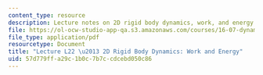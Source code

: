 ```yaml
---
content_type: resource
description: Lecture notes on 2D rigid body dynamics, work, and energy.
file: https://ol-ocw-studio-app-qa.s3.amazonaws.com/courses/16-07-dynamics-fall-2009/57d779ffa29c1b0c7b7ccdcebd050c86_MIT16_07F09_Lec22.pdf
file_type: application/pdf
resourcetype: Document
title: "Lecture L22 \u2013 2D Rigid Body Dynamics: Work and Energy"
uid: 57d779ff-a29c-1b0c-7b7c-cdcebd050c86
---
```

